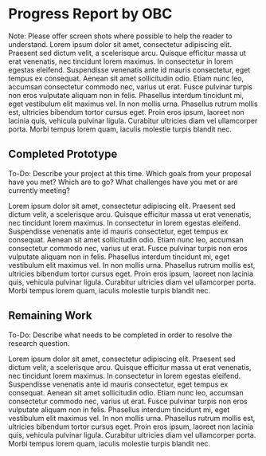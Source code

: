 # Progress Report by OBC

Note: Please offer screen shots where possible to help the reader to understand.
Lorem ipsum dolor sit amet, consectetur adipiscing elit. Praesent sed dictum velit, a scelerisque arcu. Quisque efficitur massa ut erat venenatis, nec tincidunt lorem maximus. In consectetur in lorem egestas eleifend. Suspendisse venenatis ante id mauris consectetur, eget tempus ex consequat. Aenean sit amet sollicitudin odio. Etiam nunc leo, accumsan consectetur commodo nec, varius ut erat. Fusce pulvinar turpis non eros vulputate aliquam non in felis. Phasellus interdum tincidunt mi, eget vestibulum elit maximus vel. In non mollis urna. Phasellus rutrum mollis est, ultricies bibendum tortor cursus eget. Proin eros ipsum, laoreet non lacinia quis, vehicula pulvinar ligula. Curabitur ultricies diam vel ullamcorper porta. Morbi tempus lorem quam, iaculis molestie turpis blandit nec.

## Completed Prototype

To-Do: Describe your project at this time. Which goals from your proposal have you met? Which are to go? What challenges have you met or are currently meeting?

Lorem ipsum dolor sit amet, consectetur adipiscing elit. Praesent sed dictum velit, a scelerisque arcu. Quisque efficitur massa ut erat venenatis, nec tincidunt lorem maximus. In consectetur in lorem egestas eleifend. Suspendisse venenatis ante id mauris consectetur, eget tempus ex consequat. Aenean sit amet sollicitudin odio. Etiam nunc leo, accumsan consectetur commodo nec, varius ut erat. Fusce pulvinar turpis non eros vulputate aliquam non in felis. Phasellus interdum tincidunt mi, eget vestibulum elit maximus vel. In non mollis urna. Phasellus rutrum mollis est, ultricies bibendum tortor cursus eget. Proin eros ipsum, laoreet non lacinia quis, vehicula pulvinar ligula. Curabitur ultricies diam vel ullamcorper porta. Morbi tempus lorem quam, iaculis molestie turpis blandit nec.

## Remaining Work

To-Do: Describe what needs to be completed in order to resolve the research question.

Lorem ipsum dolor sit amet, consectetur adipiscing elit. Praesent sed dictum velit, a scelerisque arcu. Quisque efficitur massa ut erat venenatis, nec tincidunt lorem maximus. In consectetur in lorem egestas eleifend. Suspendisse venenatis ante id mauris consectetur, eget tempus ex consequat. Aenean sit amet sollicitudin odio. Etiam nunc leo, accumsan consectetur commodo nec, varius ut erat. Fusce pulvinar turpis non eros vulputate aliquam non in felis. Phasellus interdum tincidunt mi, eget vestibulum elit maximus vel. In non mollis urna. Phasellus rutrum mollis est, ultricies bibendum tortor cursus eget. Proin eros ipsum, laoreet non lacinia quis, vehicula pulvinar ligula. Curabitur ultricies diam vel ullamcorper porta. Morbi tempus lorem quam, iaculis molestie turpis blandit nec.